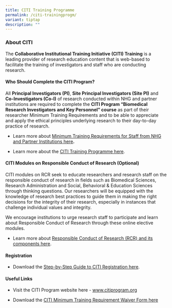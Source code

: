 ```yaml
---
title: CITI Training Programme
permalink: /citi-trainingprogm/
variant: tiptap
description: ""
---
```

<h3><strong>About CITI</strong></h3>
<p>The <strong>Collaborative Institutional Training Initiative (CITI) Training</strong> is
a leading provider of research education content that is web-based to facilitate
the training of investigators and staff who are conducting research.</p>
<p></p>
<h4><strong>Who Should Complete the CITI Program?</strong></h4>
<p>All <strong>Principal Investigators (PI)</strong>, <strong>Site Principal Investigators (Site PI)</strong> and<strong> Co-Investigators (Co-I)</strong> of
research conducted within NHG and partner institutions are required to
complete the <strong>CITI Program “Biomedical Research Investigators and Key Personnel” course</strong> as
part of their researcher Minimum Training Requirements and to be able to
appreciate and apply the ethical principles underlying research to their
day-to-day practice of research.</p>
<ul data-tight="true" class="tight">
<li>
<p>Learn more about <a href="/overview-min-training/" rel="noopener nofollow" target="_blank">Minimum Training Requirements for Staff from NHG and Partner Institutions here</a><strong>.</strong>
</p>
</li>
<li>
<p>Learn more about the <a href="/citi/" rel="noopener nofollow" target="_blank">CITI Training Programme here</a>.</p>
</li>
</ul>
<p></p>
<h4><strong>CITI Modules on Responsible Conduct of Research </strong>(Optional)</h4>
<p>CITI modules on RCR seek to educate researchers and research staff on
the responsible conduct of research in fields such as Biomedical Sciences,
Research Administration and Social, Behavioral &amp; Education Sciences
through thinking questions. Our researchers will be equipped with the knowledge
of research best practices to guide them in making the right decisions
for the integrity of their research, especially in instances that challenge
individual values and integrity.</p>
<p>We encourage institutions to urge research staff to participate and learn
about Responsible Conduct of Research through these online elective modules.</p>
<ul data-tight="true" class="tight">
<li>
<p>Learn more about <a href="/responsible-conduct-of-research/" rel="noopener nofollow" target="_blank">Responsible Conduct of Research (RCR) and its components here</a>.&nbsp;</p>
</li>
</ul>
<p></p>
<h4><strong>Registration</strong></h4>
<ul data-tight="true" class="tight">
<li>
<p>Download the <a href="/files/Minimum Training/Guide_to_CITI_Registration.pdf" rel="noopener noreferrer nofollow" target="_blank">Step-by-Step Guide to CITI Registration here</a>.</p>
</li>
</ul>
<p></p>
<h4><strong>Useful Links</strong></h4>
<ul data-tight="true" class="tight">
<li>
<p>Visit the CITI Program website here - <a href="http://www.citiprogram.org/" rel="noopener noreferrer nofollow" target="_blank"><u>www.citiprogram.org</u></a>
</p>
</li>
<li>
<p>Download the <a href="https://for.sg/citiwaiverform" rel="noopener nofollow" target="_blank">CITI Minimum Training Requirement Waiver Form here</a>
</p>
</li>
</ul>
<p></p>
<p></p>
<p></p>
<p></p>
<p></p>
<p></p>